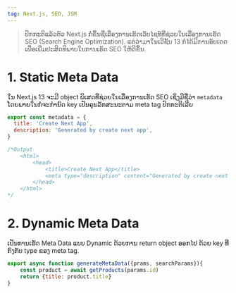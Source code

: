 ```yaml
---
tag: Next.js, SEO, JSM
---
```

>ປົກກະຕິແລ້ວຕົວ Next.js ກໍ່ຂຶ້ນຊື່ເລື່ອງການເຮັດເວັບໄຊທ໌ທີ່ຊ່ວຍໃນເລື່ອງການເຮັດ SEO (Search Engine Optimization). ແຕ່ວ່າມາໃນເວີຊັ້ນ 13 ກໍ່ໄດ້ມີການອັບເດດເພື່ອເພີ່ມປະສິດທິພາບໃນການເຮັດ SEO ໃຫ້ດີຂຶ້ນ.

# 1. Static Meta Data
ໃນ Next.js 13 ຈະມີ object ພິເສດທີ່ຊ່ວຍໃນເລື່ອງການເຮັດ SEO ເຊິ່ງມີຊື່ວ່າ `metadata` ໂດຍພາຍໃນກໍ່ຈະກຳນົດ key ເປັນຄຸນລັກສະນະຕາມ meta tag ປົກກະຕິເລີຍ

```jsx
export const metadata = {
  title: 'Create Next App',
  description: 'Generated by create next app',
}

/*Output
	<html>
		<head>
			<title>Create Next App</title>
			<meta type="description" content="Generated by create next app"/>
		</head>
	</html>
*/
```
# 2. Dynamic Meta Data
ເປັນການເຮັດ Meta Data ແບບ Dynamic ດ້ວຍການ return object ອອກໄປ ດ້ວຍ key ທີ່ກົງກັບ type ຂອງ meta tag.
```jsx
export async function generateMetaData({prams, searchParams}){
	const product = await getProducts(params.id)
	return {title: product.title}
}
```